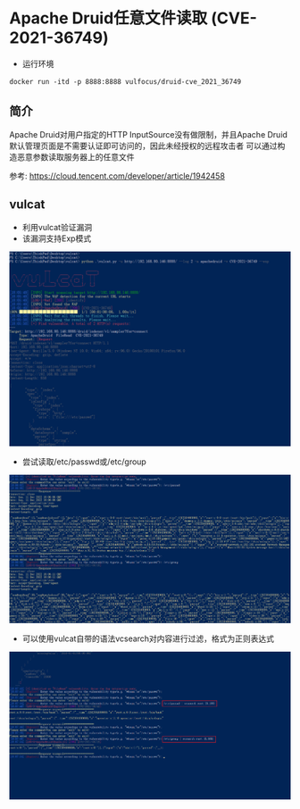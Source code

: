 # Apache Druid任意文件读取 (CVE-2021-36749)

* 运行环境
```
docker run -itd -p 8888:8888 vulfocus/druid-cve_2021_36749
```

## 简介
Apache Druid对用户指定的HTTP InputSource没有做限制，并且Apache Druid默认管理页面是不需要认证即可访问的，因此未经授权的远程攻击者 可以通过构造恶意参数读取服务器上的任意文件

参考: https://cloud.tencent.com/developer/article/1942458

## vulcat
* 利用vulcat验证漏洞
* 该漏洞支持Exp模式
  
![](./01.png)

* 尝试读取/etc/passwd或/etc/group
  
![](./02.png)

* 可以使用vulcat自带的语法vcsearch对内容进行过滤，格式为正则表达式
  
![](./03.png)
